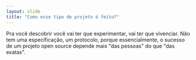 ```yaml
---
layout: slide
title: "Como esse tipo de projeto é feito?"
---
```


Pra você descobrir você vai ter que experimentar, vai ter que vivenciar. Não tem uma especificação, um protocolo, porque essencialmente, o sucesso de um projeto open source depende mais "das pessoas" do que "das exatas".
